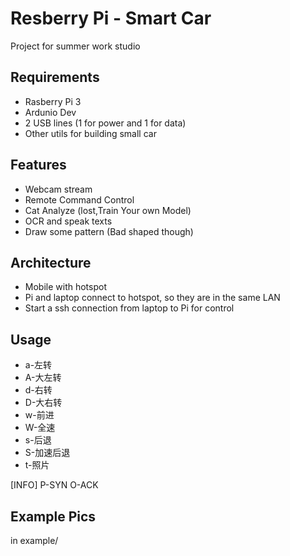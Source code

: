 # Resberry Pi - Smart Car
Project for summer work studio

## Requirements
- Rasberry Pi 3
- Ardunio Dev
- 2 USB lines (1 for power and 1 for data)
- Other utils for building small car

## Features
- Webcam stream
- Remote Command Control
- Cat Analyze (lost,Train Your own Model)
- OCR and speak texts
- Draw some pattern (Bad shaped though)

## Architecture
- Mobile with hotspot
- Pi and laptop connect to hotspot, so they are in the same LAN
- Start a ssh connection from laptop to Pi for control


## Usage

- a-左转
- A-大左转
- d-右转
- D-大右转
- w-前进
- W-全速
- s-后退
- S-加速后退
- t-照片

\[INFO\]
P-SYN
O-ACK

## Example Pics
in example/